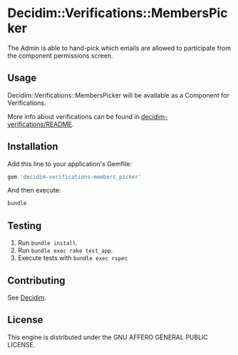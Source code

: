 # Decidim::Verifications::MembersPicker

The Admin is able to hand-pick which emails are allowed to participate from the component permissions screen.

## Usage

Decidim::Verifications::MembersPicker will be available as a Component for Verifications.

More info about verifications can be found in [decidim-verifications/README](https://github.com/decidim/decidim/blob/master/decidim-verifications/README.md).

## Installation

Add this line to your application's Gemfile:

```ruby
gem 'decidim-verifications-members_picker'
```

And then execute:

```bash
bundle
```

## Testing

1. Run `bundle install`.
2. Run `bundle exec rake test_app`.
3. Execute tests with `bundle exec rspec`

## Contributing

See [Decidim](https://github.com/decidim/decidim).

## License

This engine is distributed under the GNU AFFERO GENERAL PUBLIC LICENSE.

